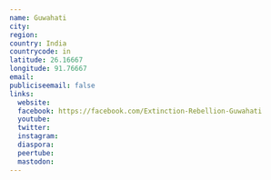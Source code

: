 ```yaml
---
name: Guwahati
city:
region:
country: India
countrycode: in
latitude: 26.16667
longitude: 91.76667
email:
publiciseemail: false
links:
  website:
  facebook: https://facebook.com/Extinction-Rebellion-Guwahati
  youtube:
  twitter:
  instagram:
  diaspora:
  peertube:
  mastodon:
---
```

